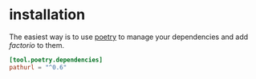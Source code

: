 # installation

The easiest way is to use [poetry] to manage your dependencies
and add _factorio_ to them.

```toml
[tool.poetry.dependencies]
pathurl = "^0.6"
```

[poetry]: https://python-poetry.org/

